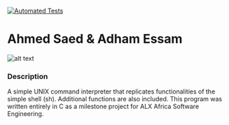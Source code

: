 [![Automated Tests](https://github.com/Ahmedsaed/simple_shell/actions/workflows/QA-testing.yml/badge.svg?branch=main)](https://github.com/Ahmedsaed/simple_shell/actions/workflows/QA-testing.yml)

# Ahmed Saed & Adham Essam
![alt text](https://s3.amazonaws.com/intranet-projects-files/holbertonschool-low_level_programming/235/shell.jpeg)

### Description

A simple UNIX command interpreter that replicates functionalities of the simple shell (sh). Additional functions are also included. This program was written entirely in C as a milestone project for ALX Africa Software Engineering.
